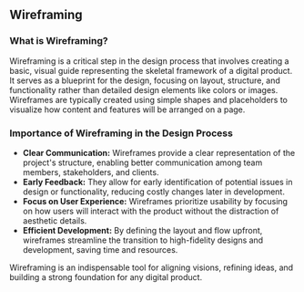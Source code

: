 ## Wireframing  

### What is Wireframing?  
Wireframing is a critical step in the design process that involves creating a basic, visual guide representing the skeletal framework of a digital product. It serves as a blueprint for the design, focusing on layout, structure, and functionality rather than detailed design elements like colors or images. Wireframes are typically created using simple shapes and placeholders to visualize how content and features will be arranged on a page.  

### Importance of Wireframing in the Design Process  
- **Clear Communication:** Wireframes provide a clear representation of the project's structure, enabling better communication among team members, stakeholders, and clients.  
- **Early Feedback:** They allow for early identification of potential issues in design or functionality, reducing costly changes later in development.  
- **Focus on User Experience:** Wireframes prioritize usability by focusing on how users will interact with the product without the distraction of aesthetic details.  
- **Efficient Development:** By defining the layout and flow upfront, wireframes streamline the transition to high-fidelity designs and development, saving time and resources.  

Wireframing is an indispensable tool for aligning visions, refining ideas, and building a strong foundation for any digital product.  
